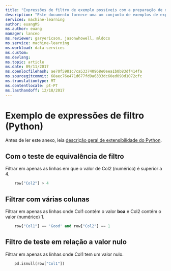 ```yaml
---
title: "Expressões de filtro de exemplo possíveis com a preparação de dados do Azure Machine Learning | Microsoft Docs"
description: "Este documento fornece uma um conjunto de exemplos de expressões de filtro possíveis com a preparação de dados do Azure Machine Learning"
services: machine-learning
author: euangMS
ms.author: euang
manager: lanceo
ms.reviewer: garyericson, jasonwhowell, mldocs
ms.service: machine-learning
ms.workload: data-services
ms.custom: 
ms.devlang: 
ms.topic: article
ms.date: 09/11/2017
ms.openlocfilehash: ae70f5981c7ca533740968e0eea1b0b83df414fa
ms.sourcegitcommit: 68aec76e471d677fd9a6333dc60ed098d1072cfc
ms.translationtype: MT
ms.contentlocale: pt-PT
ms.lasthandoff: 12/18/2017
---
```

# <a name="sample-of-filter-expressions-python"></a>Exemplo de expressões de filtro (Python) 
Antes de ler este anexo, leia [descrição geral de extensibilidade do Python](data-prep-python-extensibility-overview.md).

## <a name="filter-with-equivalence-test"></a>Com o teste de equivalência de filtro
Filtrar em apenas as linhas em que o valor de Col2 (numérico) é superior a 4. 

```python
    row["Col2"] > 4
```

## <a name="filter-with-multiple-columns"></a>Filtrar com várias colunas 
Filtrar em apenas as linhas onde Col1 contém o valor **boa** e Col2 contém o valor (numérico) 1. 
```python
    row["Col1"] == 'Good' and row["Col2"] == 1
```

## <a name="test-filter-against-null"></a>Filtro de teste em relação a valor nulo
Filtrar em apenas as linhas onde Col1 tem um valor nulo. 
```python
    pd.isnull(row["Col1"])
```
